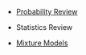 - [Probability Review](https://acastroaraujo.github.io/SelfStudy/ProbStats/1-Probability.html)

- Statistics Review

- [Mixture Models](https://acastroaraujo.github.io/SelfStudy/ProbStats/Mixture-Models.html)